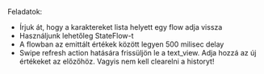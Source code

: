 Feladatok:
- Írjuk át, hogy a karaktereket lista helyett egy flow adja vissza
- Használjunk lehetőleg StateFlow-t
- A flowban az emittált értékek között legyen 500 milisec delay
- Swipe refresh action hatására frissüljön le a text_view. Adja hozzá az új értékeket az előzőhöz. Vagyis nem kell clearelni a historyt!
